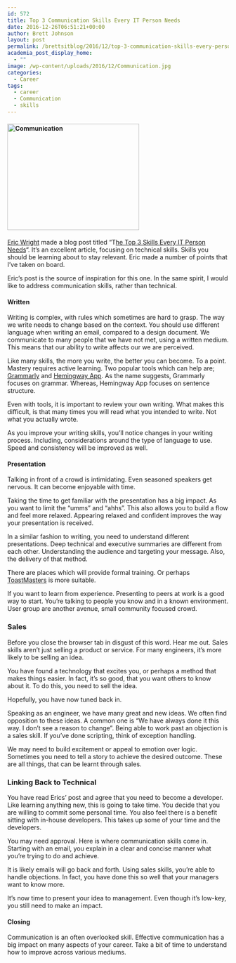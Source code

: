 ```yaml
---
id: 572
title: Top 3 Communication Skills Every IT Person Needs
date: 2016-12-26T06:51:21+00:00
author: Brett Johnson
layout: post
permalink: /brettsitblog/2016/12/top-3-communication-skills-every-person-needs/
academia_post_display_home:
  - ""
image: /wp-content/uploads/2016/12/Communication.jpg
categories:
  - Career
tags:
  - career
  - Communication
  - skills
---
```

#### <img class="alignnone size-medium wp-image-573" src="https://sdbrett.com/BrettsITBlog/wp-content/uploads/2016/12/Communication-300x242.jpg" alt="Communication" width="300" height="242" srcset="https://sdbrett.com/assets/images2016/12/Communication-300x242.jpg 300w, https://sdbrett.com/assets/images2016/12/Communication-260x210.jpg 260w, https://sdbrett.com/assets/images2016/12/Communication.jpg 572w" sizes="(max-width: 300px) 100vw, 300px" />

<a href="https://twitter.com/discoposse" rel="”nofollow”">Eric Wright</a> made a blog post titled &#8220;T<a href="https://turbonomic.com/blog/on-technology/the-top-3-skills-every-it-person-needs/" data-cke-saved-href="https://turbonomic.com/blog/on-technology/the-top-3-skills-every-it-person-needs/">he Top 3 Skills Every IT Person Needs</a>&#8220;. It&#8217;s an excellent article, focusing on technical skills. Skills you should be learning about to stay relevant. Eric made a number of points that I&#8217;ve taken on board.

Eric&#8217;s post is the source of inspiration for this one. In the same spirit, I would like to address communication skills, rather than technical.

#### Written

Writing is complex, with rules which sometimes are hard to grasp. The way we write needs to change based on the context. You should use different language when writing an email, compared to a design document. We communicate to many people that we have not met, using a written medium. This means that our ability to write affects our we are perceived.

Like many skills, the more you write, the better you can become. To a point. Mastery requires active learning. Two popular tools which can help are; [Grammarly](https://www.grammarly.com/) and [Hemingway App](http://www.hemingwayapp.com/). As the name suggests, Grammarly focuses on grammar. Whereas, Hemingway App focuses on sentence structure.

Even with tools, it is important to review your own writing. What makes this difficult, is that many times you will read what you intended to write. Not what you actually wrote.

As you improve your writing skills, you&#8217;ll notice changes in your writing process. Including, considerations around the type of language to use. Speed and consistency will be improved as well.

#### Presentation

Talking in front of a crowd is intimidating. Even seasoned speakers get nervous. It can become enjoyable with time.

Taking the time to get familiar with the presentation has a big impact. As you want to limit the &#8220;umms&#8221; and &#8220;ahhs&#8221;. This also allows you to build a flow and feel more relaxed. Appearing relaxed and confident improves the way your presentation is received.

In a similar fashion to writing, you need to understand different presentations. Deep technical and executive summaries are different from each other. Understanding the audience and targeting your message. Also, the delivery of that method.

There are places which will provide formal training. Or perhaps <a href="http://toastmasters.org" data-cke-saved-href="http://toastmasters.org">ToastMasters</a> is more suitable.

If you want to learn from experience. Presenting to peers at work is a good way to start. You&#8217;re talking to people you know and in a known environment. User group are another avenue, small community focused crowd.

### Sales

Before you close the browser tab in disgust of this word. Hear me out. Sales skills aren&#8217;t just selling a product or service. For many engineers, it&#8217;s more likely to be selling an idea.

You have found a technology that excites you, or perhaps a method that makes things easier. In fact, it&#8217;s so good, that you want others to know about it. To do this, you need to sell the idea.

Hopefully, you have now tuned back in.

Speaking as an engineer, we have many great and new ideas. We often find opposition to these ideas. A common one is &#8220;We have always done it this way. I don&#8217;t see a reason to change&#8221;. Being able to work past an objection is a sales skill. If you&#8217;ve done scripting, think of exception handling.

We may need to build excitement or appeal to emotion over logic. Sometimes you need to tell a story to achieve the desired outcome. These are all things, that can be learnt through sales.

### Linking Back to Technical

You have read Erics&#8217; post and agree that you need to become a developer. Like learning anything new, this is going to take time. You decide that you are willing to commit some personal time. You also feel there is a benefit sitting with in-house developers. This takes up some of your time and the developers.

You may need approval. Here is where communication skills come in. Starting with an email, you explain in a clear and concise manner what you&#8217;re trying to do and achieve.

It is likely emails will go back and forth. Using sales skills, you&#8217;re able to handle objections. In fact, you have done this so well that your managers want to know more.

It&#8217;s now time to present your idea to management. Even though it&#8217;s low-key, you still need to make an impact.

#### Closing

Communication is an often overlooked skill. Effective communication has a big impact on many aspects of your career. Take a bit of time to understand how to improve across various mediums.